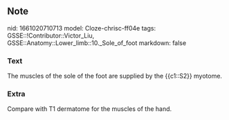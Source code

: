 ## Note
nid: 1661020710713
model: Cloze-chrisc-ff04e
tags: GSSE::!Contributor::Victor_Liu, GSSE::Anatomy::Lower_limb::10._Sole_of_foot
markdown: false

### Text
The muscles of the sole of the foot are supplied by the {{c1::S2}} myotome.

### Extra
Compare with T1 dermatome for the muscles of the hand.
